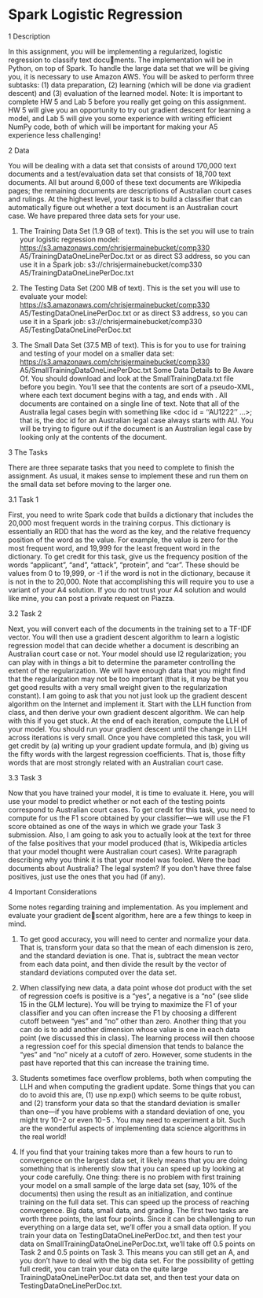 # Spark Logistic Regression

1 Description

In this assignment, you will be implementing a regularized, logistic regression to classify text documents. The implementation will be in Python, on top of Spark. To handle the large data set that we will be
giving you, it is necessary to use Amazon AWS.
You will be asked to perform three subtasks: (1) data preparation, (2) learning (which will be done via
gradient descent) and (3) evaluation of the learned model.
Note: It is important to complete HW 5 and Lab 5 before you really get going on this assignment. HW
5 will give you an opportunity to try out gradient descent for learning a model, and Lab 5 will give you
some experience with writing efficient NumPy code, both of which will be important for making your A5
experience less challenging!

2 Data

You will be dealing with a data set that consists of around 170,000 text documents and a test/evaluation
data set that consists of 18,700 text documents. All but around 6,000 of these text documents are Wikipedia
pages; the remaining documents are descriptions of Australian court cases and rulings. At the highest level,
your task is to build a classifier that can automatically figure out whether a text document is an Australian
court case.
We have prepared three data sets for your use.

1. The Training Data Set (1.9 GB of text). This is the set you will use to train your logistic regression
model:
https://s3.amazonaws.com/chrisjermainebucket/comp330 A5/TrainingDataOneLinePerDoc.txt
or as direct S3 address, so you can use it in a Spark job:
s3://chrisjermainebucket/comp330 A5/TrainingDataOneLinePerDoc.txt

2. The Testing Data Set (200 MB of text). This is the set you will use to evaluate your model:
https://s3.amazonaws.com/chrisjermainebucket/comp330 A5/TestingDataOneLinePerDoc.txt
or as direct S3 address, so you can use it in a Spark job:
s3://chrisjermainebucket/comp330 A5/TestingDataOneLinePerDoc.txt

3. The Small Data Set (37.5 MB of text). This is for you to use for training and testing of your model on
a smaller data set:
https://s3.amazonaws.com/chrisjermainebucket/comp330 A5/SmallTrainingDataOneLinePerDoc.txt
Some Data Details to Be Aware Of. You should download and look at the SmallTrainingData.txt
file before you begin. You’ll see that the contents are sort of a pseudo-XML, where each text document
begins with a <doc id = ... > tag, and ends with </doc>. All documents are contained on a single
line of text.
Note that all of the Australia legal cases begin with something like <doc id = ‘‘AU1222’’ ...>;
that is, the doc id for an Australian legal case always starts with AU. You will be trying to figure out if the
document is an Australian legal case by looking only at the contents of the document.

3 The Tasks
  
There are three separate tasks that you need to complete to finish the assignment. As usual, it makes
sense to implement these and run them on the small data set before moving to the larger one.
  
3.1 Task 1
  
First, you need to write Spark code that builds a dictionary that includes the 20,000 most frequent words
in the training corpus. This dictionary is essentially an RDD that has the word as the key, and the relative
frequency position of the word as the value. For example, the value is zero for the most frequent word, and
19,999 for the least frequent word in the dictionary.
To get credit for this task, give us the frequency position of the words “applicant”, “and”, “attack”,
“protein”, and “car”. These should be values from 0 to 19,999, or -1 if the word is not in the dictionary,
because it is not in the to 20,000.
Note that accomplishing this will require you to use a variant of your A4 solution. If you do not trust
your A4 solution and would like mine, you can post a private request on Piazza.
  
3.2 Task 2
  
Next, you will convert each of the documents in the training set to a TF-IDF vector. You will then use
a gradient descent algorithm to learn a logistic regression model that can decide whether a document is
describing an Australian court case or not. Your model should use l2 regularization; you can play with in
things a bit to determine the parameter controlling the extent of the regularization. We will have enough
data that you might find that the regularization may not be too important (that is, it may be that you get good
results with a very small weight given to the regularization constant).
I am going to ask that you not just look up the gradient descent algorithm on the Internet and implement
it. Start with the LLH function from class, and then derive your own gradient descent algorithm. We can
help with this if you get stuck.
At the end of each iteration, compute the LLH of your model. You should run your gradient descent
until the change in LLH across iterations is very small.
Once you have completed this task, you will get credit by (a) writing up your gradient update formula,
and (b) giving us the fifty words with the largest regression coefficients. That is, those fifty words that are
most strongly related with an Australian court case.
  
3.3 Task 3
  
Now that you have trained your model, it is time to evaluate it. Here, you will use your model to predict
whether or not each of the testing points correspond to Australian court cases. To get credit for this task,
you need to compute for us the F1 score obtained by your classifier—we will use the F1 score obtained as
one of the ways in which we grade your Task 3 submission.
Also, I am going to ask you to actually look at the text for three of the false positives that your model
produced (that is, Wikipedia articles that your model thought were Australian court cases). Write paragraph
describing why you think it is that your model was fooled. Were the bad documents about Australia? The
legal system?
If you don’t have three false positives, just use the ones that you had (if any).
  
4 Important Considerations
  
Some notes regarding training and implementation. As you implement and evaluate your gradient descent algorithm, here are a few things to keep in mind.

1. To get good accuracy, you will need to center and normalize your data. That is, transform your data so
that the mean of each dimension is zero, and the standard deviation is one. That is, subtract the mean
vector from each data point, and then divide the result by the vector of standard deviations computed
over the data set.
  
2. When classifying new data, a data point whose dot product with the set of regression coefs is positive
is a “yes”, a negative is a “no” (see slide 15 in the GLM lecture). You will be trying to maximize the
F1 of your classifier and you can often increase the F1 by choosing a different cutoff between “yes”
and “no” other than zero. Another thing that you can do is to add another dimension whose value is
one in each data point (we discussed this in class). The learning process will then choose a regression
coef for this special dimension that tends to balance the “yes” and “no” nicely at a cutoff of zero.
However, some students in the past have reported that this can increase the training time.
  
3. Students sometimes face overflow problems, both when computing the LLH and when computing the
gradient update. Some things that you can do to avoid this are, (1) use np.exp() which seems to
be quite robust, and (2) transform your data so that the standard deviation is smaller than one—if you
have problems with a standard deviation of one, you might try 10−2 or even 10−5
. You may need to
experiment a bit. Such are the wonderful aspects of implementing data science algorithms in the real
world!
  
4. If you find that your training takes more than a few hours to run to convergence on the largest data set,
it likely means that you are doing something that is inherently slow that you can speed up by looking
at your code carefully. One thing: there is no problem with first training your model on a small sample
of the large data set (say, 10% of the documents) then using the result as an initialization, and continue
training on the full data set. This can speed up the process of reaching convergence.
Big data, small data, and grading. The first two tasks are worth three points, the last four points. Since it
can be challenging to run everything on a large data set, we’ll offer you a small data option. If you train your
data on TestingDataOneLinePerDoc.txt, and then test your data on SmallTrainingDataOneLinePerDoc.txt,
we’ll take off 0.5 points on Task 2 and 0.5 points on Task 3. This means you can still get an A, and
you don’t have to deal with the big data set. For the possibility of getting full credit, you can train
your data on the quite large TrainingDataOneLinePerDoc.txt data set, and then test your data
on TestingDataOneLinePerDoc.txt.
  
